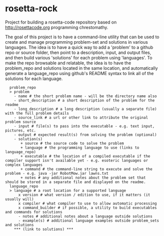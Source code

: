 # rosetta-rock
Project for building a rosetta-code repository based on http://rosettacode.org programming chrestomathy.

The goal of this project is to have a command-line utility that can be used to create and manage programming problem-set and solutions in various languages.  The idea is to have a quick way to add a 'problem' to a github repo or source folder, then point to a description, input, and output files, and then build various 'solutions' for each problem using 'languages'.  To make the repo browsable and relatable, the idea is to have the problem_repo and solutions located in the same location, and automatically generate a language_repo using github's README syntax to link all of the solutions for each language.


```
  problem_repo
  > problem
    - name # the short problem name - will be the directory name also
    - short_description # a short description of the problem for the readme
    - long_description # a long description (usually a separate file) with the full problem details
    - source_link # a url or other link to attribute the original problem source
    - input # file(s) to pass into the executable - e.g. text input, pictures, etc.
    - output # expected result(s) from solving the problem (optional)
    - solution(s)
       + source # the source code to solve the problem
       + language # the programming language to use (links to language_repo)
       + executable # the location of a compiled executable if the compiler support isn't available yet - e.g. esoteric languages or complex languages
       + command # the command-line string to execute and solve the problem - e.g. java -jar RobotMow.jar lawns.txt
       + notes # any additional notes about the problem set that should be stored in a separate file and displayed on the readme.
  language_repo
  > language # a root location for a supported language
      x version # what version / edition to use, if it matters (it usually will)
      x compiler # what compiler to use to allow automatic processing
      x command_builder # if possible, a utility to build executables and commands for solutions
      - notes # additional notes about a language outside solutions
      - example(s) # additional language examples outside problem_sets and solutions
    *** (link to solutions) ***
```